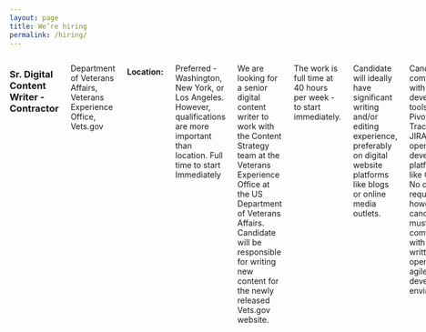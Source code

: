 ```yaml
---
layout: page
title: We’re hiring
permalink: /hiring/
---
```


<div class="row">
<div class="small-12 medium-11 medium-centered columns" markdown="1">


### Sr. Digital Content Writer - Contractor

Department of Veterans Affairs, Veterans Experience Office, Vets.gov

#### Location:

Preferred - Washington, New York, or Los Angeles. However, qualifications are more important than location.
Full time to start Immediately

We are looking for a senior digital content writer to work with the Content Strategy team at the Veterans Experience Office at the US Department of Veterans Affairs. Candidate will be responsible for writing new content for the newly released Vets.gov website.

The work is full time at 40 hours per week - to start immediately.

Candidate will ideally have significant writing and/or editing experience, preferably on digital website platforms like blogs or online media outlets.

Candidate is comfortable with agile development tools like Pivotal Tracker or JIRA and open source development platforms like Github. No coding is required, however, candidate must be comfortable with content written in an open and agile web development environment.

- Work can be remote but minimal travel may be required to Washington DC.
- Veterans and Veteran community members are preferred.
- Candidate will be required to submit several previous writing samples along with a resume highlighting their digital experience and writing abilities.
- Please contact [contact@thesocompany.com](mailto:contact@thesocompany.com) for more information.

</div>
</div>
